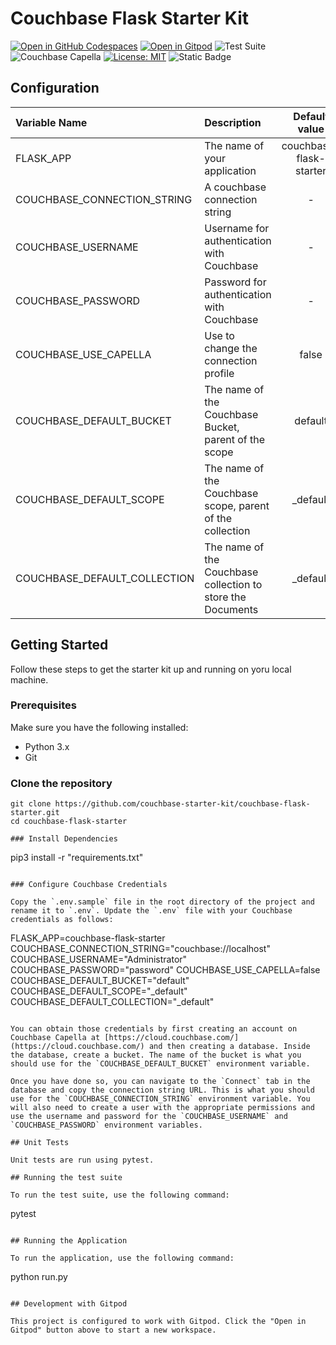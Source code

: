 # Couchbase Flask Starter Kit
[![Open in GitHub Codespaces](https://github.com/codespaces/badge.svg)](https://codespaces.new/couchbase-starter-kit/couchbase-flask-starter)
[![Open in Gitpod](https://gitpod.io/button/open-in-gitpod.svg)](https://gitpod.io/#https://github.com/couchbase-starter-kit/couchbase-flask-starter)
![Test Suite](https://github.com/couchbase-starter-kit/couchbase-flask-starter/actions/workflows/run-tests.yml/badge.svg)
![Couchbase Capella](https://img.shields.io/badge/Couchbase_Capella-Enabled-red)
[![License: MIT](https://cdn.prod.website-files.com/5e0f1144930a8bc8aace526c/65dd9eb5aaca434fac4f1c34_License-MIT-blue.svg)](/LICENSE)
![Static Badge](https://img.shields.io/badge/Code_of_Conduct-Contributor_Covenant-violet.svg)

## Configuration

| Variable Name                      | Description                                                 |      Default value       |
|:-----------------------------------|:------------------------------------------------------------|:------------------------:|
| FLASK_APP                          | The name of your application                                | couchbase-flask-starter  |
| COUCHBASE_CONNECTION_STRING        | A couchbase connection string                               |            -             |
| COUCHBASE_USERNAME                 | Username for authentication with Couchbase                  |            -             |
| COUCHBASE_PASSWORD                 | Password for authentication with Couchbase                  |            -             |
| COUCHBASE_USE_CAPELLA              | Use to change the connection profile                        |          false           |
| COUCHBASE_DEFAULT_BUCKET           | The name of the Couchbase Bucket, parent of the scope       |         default          |
| COUCHBASE_DEFAULT_SCOPE            | The name of the Couchbase scope, parent of the collection   |         _default         |
| COUCHBASE_DEFAULT_COLLECTION       | The name of the Couchbase collection to store the Documents |         _default         |

## Getting Started

Follow these steps to get the starter kit up and running on yoru local machine. 

### Prerequisites

Make sure you have the following installed:

- Python 3.x
- Git 

### Clone the repository

```
git clone https://github.com/couchbase-starter-kit/couchbase-flask-starter.git
cd couchbase-flask-starter

### Install Dependencies

```
pip3 install -r "requirements.txt"
```

### Configure Couchbase Credentials 

Copy the `.env.sample` file in the root directory of the project and rename it to `.env`. Update the `.env` file with your Couchbase credentials as follows:

```
FLASK_APP=couchbase-flask-starter
COUCHBASE_CONNECTION_STRING="couchbase://localhost"
COUCHBASE_USERNAME="Administrator"
COUCHBASE_PASSWORD="password"
COUCHBASE_USE_CAPELLA=false
COUCHBASE_DEFAULT_BUCKET="default"
COUCHBASE_DEFAULT_SCOPE="_default"
COUCHBASE_DEFAULT_COLLECTION="_default"
```

You can obtain those credentials by first creating an account on Couchbase Capella at [https://cloud.couchbase.com/](https://cloud.couchbase.com/) and then creating a database. Inside the database, create a bucket. The name of the bucket is what you should use for the `COUCHBASE_DEFAULT_BUCKET` environment variable.

Once you have done so, you can navigate to the `Connect` tab in the database and copy the connection string URL. This is what you should use for the `COUCHBASE_CONNECTION_STRING` environment variable. You will also need to create a user with the appropriate permissions and use the username and password for the `COUCHBASE_USERNAME` and `COUCHBASE_PASSWORD` environment variables.

## Unit Tests

Unit tests are run using pytest.

## Running the test suite

To run the test suite, use the following command: 

```
pytest 
```

## Running the Application

To run the application, use the following command:

```
python run.py
```

## Development with Gitpod

This project is configured to work with Gitpod. Click the "Open in Gitpod" button above to start a new workspace.
